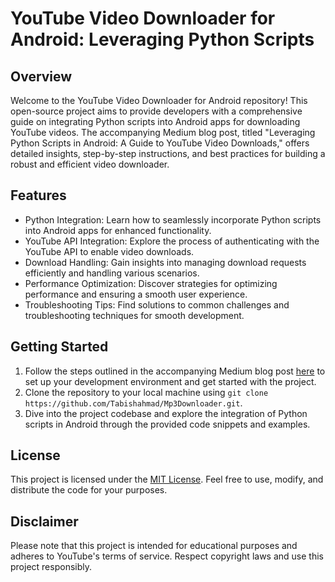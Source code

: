 # YouTube Video Downloader for Android: Leveraging Python Scripts

## Overview

Welcome to the YouTube Video Downloader for Android repository! This open-source project aims to provide developers with a comprehensive guide on integrating Python scripts into Android apps for downloading YouTube videos. The accompanying Medium blog post, titled "Leveraging Python Scripts in Android: A Guide to YouTube Video Downloads," offers detailed insights, step-by-step instructions, and best practices for building a robust and efficient video downloader.

## Features

- Python Integration: Learn how to seamlessly incorporate Python scripts into Android apps for enhanced functionality.
- YouTube API Integration: Explore the process of authenticating with the YouTube API to enable video downloads.
- Download Handling: Gain insights into managing download requests efficiently and handling various scenarios.
- Performance Optimization: Discover strategies for optimizing performance and ensuring a smooth user experience.
- Troubleshooting Tips: Find solutions to common challenges and troubleshooting techniques for smooth development.

## Getting Started

1. Follow the steps outlined in the accompanying Medium blog post [here](https://medium.com/@tabish.dev.work/how-to-use-python-script-in-android-d064081ebc8c) to set up your development environment and get started with the project.
2. Clone the repository to your local machine using `git clone https://github.com/Tabishahmad/Mp3Downloader.git`.
3. Dive into the project codebase and explore the integration of Python scripts in Android through the provided code snippets and examples.

## License

This project is licensed under the [MIT License](LICENSE). Feel free to use, modify, and distribute the code for your purposes.

## Disclaimer

Please note that this project is intended for educational purposes and adheres to YouTube's terms of service. Respect copyright laws and use this project responsibly.

